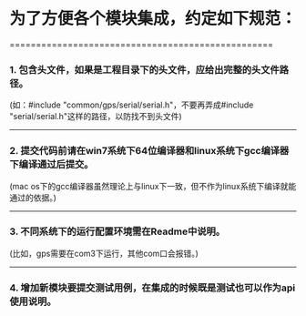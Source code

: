 # 为了方便各个模块集成，约定如下规范：
==================================================
### 1. 包含头文件，如果是工程目录下的头文件，应给出完整的头文件路径。
(如：#include "common/gps/serial/serial.h"，不要再弄成#include "serial/serial.h"这样的路径，以防找不到头文件)
________________________________________________________________________________
### 2. 提交代码前请在win7系统下64位编译器和linux系统下gcc编译器下编译通过后提交。
(mac os下的gcc编译器虽然理论上与linux下一致，但不作为linux系统下编译就能通过的依据。)
___________________________________________________________________________________
### 3. 不同系统下的运行配置环境需在Readme中说明。
(比如，gps需要在com3下运行，其他com口会报错。)
__________________________________________________________________________________
### 4. 增加新模块要提交测试用例，在集成的时候既是测试也可以作为api使用说明。

       
       


